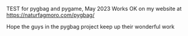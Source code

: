 TEST for pygbag and pygame, May 2023
Works OK on my website at https://naturfagmoro.com/pygbag/

Hope the guys in the pygbag project keep up their wonderful work
